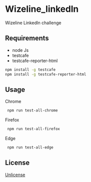 # Wizeline_linkedln
Wizeline Linkedln challenge

## Requirements

* node Js
* testcafe
* testcafe-reporter-html

```bash
npm install -g testcafe
npm install -g testcafe-reporter-html
```

## Usage

Chrome

```bash
 npm run test-all-chrome
```

Firefox

```bash
 npm run test-all-firefox
```

Edge

```bash
 npm run test-all-edge
```

## License
[ Unlicense](https://unlicense.org/)
